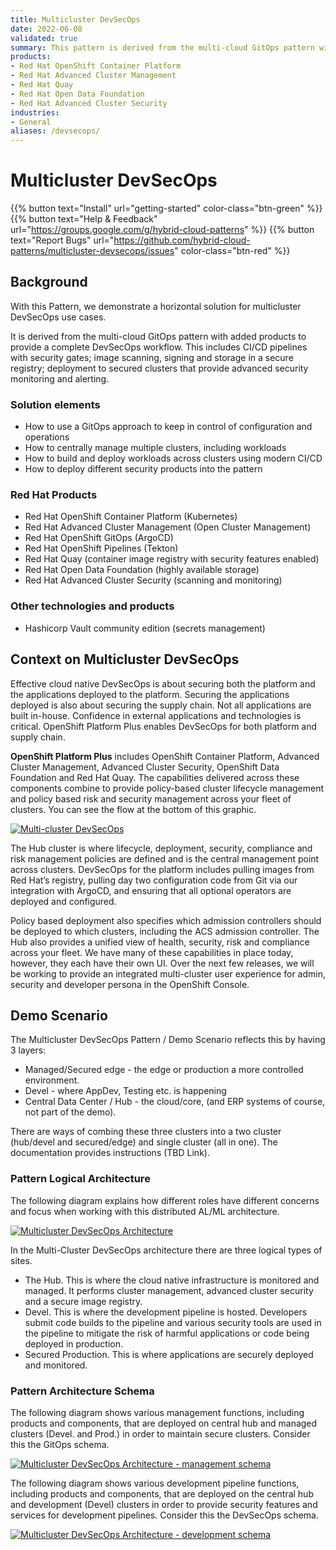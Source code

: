 ```yaml
---
title: Multicluster DevSecOps
date: 2022-06-08
validated: true
summary: This pattern is derived from the multi-cloud GitOps pattern with added products to provide a complete DevSecOps workflow. 
products:
- Red Hat OpenShift Container Platform
- Red Hat Advanced Cluster Management
- Red Hat Quay
- Red Hat Open Data Foundation
- Red Hat Advanced Cluster Security
industries:
- General
aliases: /devsecops/
---
```


<!--
FIXME: uncomment once this exists
<div class="pattern_logo">
  <img src="/images/logos/devsecops.png" class="pattern_logo" alt="Points">
</div>
-->

# Multicluster DevSecOps

{{% button text="Install" url="getting-started" color-class="btn-green" %}}
{{% button text="Help & Feedback" url="https://groups.google.com/g/hybrid-cloud-patterns" %}}
{{% button text="Report Bugs" url="https://github.com/hybrid-cloud-patterns/multicluster-devsecops/issues" color-class="btn-red" %}}

## Background

With this Pattern, we demonstrate a horizontal solution for multicluster DevSecOps use cases.

It is derived from the multi-cloud GitOps pattern with added products to provide a complete DevSecOps workflow. This includes CI/CD pipelines with security gates; image scanning, signing and storage in a secure registry; deployment to secured clusters that provide advanced security monitoring and alerting.

### Solution elements

- How to use a GitOps approach to keep in control of configuration and operations
- How to centrally manage multiple clusters, including workloads
- How to build and deploy workloads across clusters using modern CI/CD
- How to deploy different security products into the pattern

### Red Hat Products

- Red Hat OpenShift Container Platform (Kubernetes)
- Red Hat Advanced Cluster Management (Open Cluster Management)
- Red Hat OpenShift GitOps (ArgoCD)
- Red Hat OpenShift Pipelines (Tekton)
- Red Hat Quay (container image registry with security features enabled)
- Red Hat Open Data Foundation (highly available storage)
- Red Hat Advanced Cluster Security (scanning and monitoring)

### Other technologies and products

- Hashicorp Vault community edition (secrets management)

## Context on Multicluster DevSecOps

Effective cloud native DevSecOps is about securing both the platform and the applications deployed to the platform. Securing the applications deployed is also about securing the supply chain. Not all applications are built in-house. Confidence in external applications and technologies is critical. OpenShift Platform Plus enables DevSecOps for both platform and supply chain.

**OpenShift Platform Plus** includes OpenShift Container Platform, Advanced Cluster Management, Advanced Cluster Security, OpenShift Data Foundation and Red Hat Quay. The capabilities delivered across these components combine to provide policy-based cluster lifecycle management and policy based risk and security management across your fleet of clusters. You can see the flow at the bottom of this graphic.

[![Multi-cluster DevSecOps](/images/devsecops/full-devsecops-highlevel.png)](/images/devsecops/full-devsecops-highlevel.png)

The Hub cluster is where lifecycle, deployment, security, compliance and risk management policies are defined and is the central management point across clusters. DevSecOps for the platform includes pulling images from Red Hat’s registry, pulling day two configuration code from Git via our integration with ArgoCD, and ensuring that all optional operators are deployed and configured.

Policy based deployment also specifies which admission controllers should be deployed to which clusters, including the ACS admission controller. The Hub also provides a unified view of health, security, risk and compliance across your fleet. We have many of these capabilities in place today, however, they each have their own UI. Over the next few releases, we will be working to provide an integrated multi-cluster user experience for admin, security and developer persona in the OpenShift Console.

## Demo Scenario

The Multicluster DevSecOps Pattern / Demo Scenario reflects this by having 3 layers:

- Managed/Secured edge - the edge or production a more controlled environment.
- Devel - where AppDev, Testing etc. is happening
- Central Data Center / Hub - the cloud/core, (and ERP systems of course, not part of the demo).

<!--
FIXME: uncomment once the image actually exists
[![Demo Scenario](/images/WH-TO-DO)](/images/WH-TO-DO)
-->

There are ways of combing these three clusters into a two cluster (hub/devel and secured/edge) and single cluster (all in one). The documentation provides instructions (TBD Link).

### Pattern Logical Architecture

The following diagram explains how different roles have different concerns and focus when working with this distributed AL/ML architecture.

[![Multicluster DevSecOps Architecture](/images/devsecops/logical-devsecops.png)](/images/devsecops/logical-devsecops.png)

In the Multi-Cluster DevSecOps architecture there are three logical types of sites.

- The Hub. This is where the cloud native infrastructure is monitored and managed. It performs cluster management, advanced cluster security and a secure image registry.
- Devel. This is where the development pipeline is hosted. Developers submit code builds to the pipeline and various security tools are used in the pipeline to mitigate the risk of harmful applications or code being deployed in production.
- Secured Production. This is where applications are securely deployed and monitored.

### Pattern Architecture Schema

The following diagram shows various management functions, including products and components, that are deployed on central hub and managed clusters (Devel. and Prod.) in order to maintain secure clusters. Consider this the GitOps schema.

[![Multicluster DevSecOps Architecture - management schema](/images/devsecops/schema-acm.png)](/images/devsecops/schema-acm.png)

The following diagram shows various development pipeline functions, including products and components, that are deployed on the central hub and development (Devel) clusters in order to provide security features and services for development pipelines. Consider this the DevSecOps schema.

[![Multicluster DevSecOps Architecture - development schema](/images/devsecops/schema-devel-pipeline.png)](/images/devsecops/schema-devel-pipeline.png)
